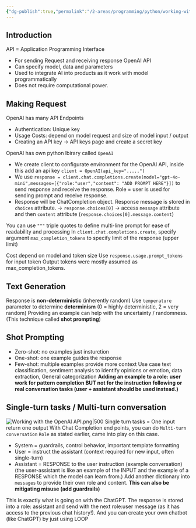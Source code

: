 ```yaml
---
{"dg-publish":true,"permalink":"/2-areas/programming/python/working-with-the-open-ai-api/","tags":["datacamp"],"created":"2025-09-27T13:33:35.114+07:00","updated":"2025-09-29T22:14:50.258+07:00"}
---
```



## Introduction
API = Application Programming Interface
- For sending Request and receiving response
OpenAI API
- Can specify model, data and parameters
- Used to integrate AI into products as it work with model programmatically
- Does not require computational power.

## Making Request
OpenAI has many API Endpoints
- Authentication: Unique key
- Usage Costs: depend on model request and size of model input / output
- Creating an API key -> API keys page and create a secret key

OpenAI has own python lbirary called `OpenAI`
- We create client to configurate environment for the OpenAI API, inside this add an api key `client = OpenAI(api_key=".....")`
- We use `response = client.chat.completions.create(model="gpt-4o-mini",messages=[{"role:"user","content": "ADD PROMPT HERE"}])` to send response and receive the response. Role = user is used for sending prompt and receive response.
- Response will be ChatCompletion object. Response message is stored in `choices` attribute. -> `response.choices[0]` -> access `message` attribute and then `content` attribute (`response.choices[0].message.content`)

You can use `"""` triple quotes to define multi-line prompt for ease of readability and processing
In `client.chat.completions.create`, specify argument `max_completion_tokens` to specify limit of the response (upper limit)

Cost depend on model and token size
Use `response.usage.prompt_tokens` for input token
Output tokens were mostly assumed as max_completion_tokens.

## Text Generation
Response is **non-deterministic** (inherently random)
Use `temperature` parameter to determine **determinism** (0 = highly deterministic, 2 = very random)
Providing an example can help with the uncertainty / randomness. (This technique called **shot prompting**)

## Shot Prompting
- Zero-shot: no examples just insturction
- One-shot: one example guides the response
- Few-shot: multiple examples provide more context
Use case text classification, sentiment analysis to identify opinions or emotion, data extraction, General categorization
**Adding an example to a role: user work for pattern completion BUT not for the instruction following or real conversation tasks (user + assistant should be used instead.)**


## Single-turn tasks / Multi-turn conversation
![Working with the OpenAI API.png|500](/img/user/3%20Resources/Attachment/Working%20with%20the%20OpenAI%20API.png)
Single turn tasks = One input return one output
With Chat Completion end points, you can do `Multi-turn conversation`
`Role` as stated earlier, came into play on this case.
- System = guardrails, control behavior, important template formatting
- User = instruct the assistant (context required for new input, often single-turn)
- Assistant = RESPONSE to the user instruction (example conversation) (the user-assistant is like an example of the INPUT and the example of a RESPONSE which the model can learn from.)
Add another dictionary into `messages` to provide their own role and content. 
**This can also be mitigating misuse (add guardrails)**

This is exactly what is going on with the ChatGPT. 
The response is stored into a role: assistant and send with the next role:user message (as it has access to the previous chat history!). And you can create your own chatbot (like ChatGPT) by just using LOOP

